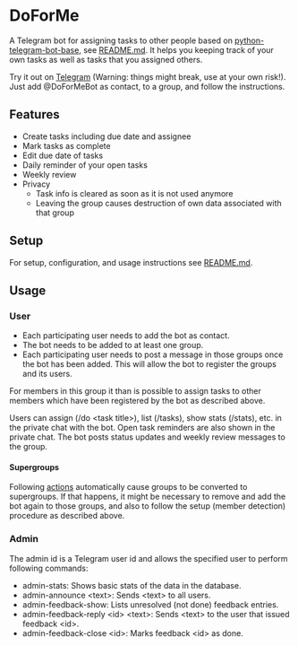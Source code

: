 DoForMe
=======

A Telegram bot for assigning tasks to other people based on [python-telegram-bot-base](https://github.com/jbinder/python-telegram-bot-base), see [README.md](docs/README.md).
It helps you keeping track of your own tasks as well as tasks that you assigned others.

Try it out on [Telegram](https://telegram.me/doformebot) (Warning: things might break, use at your own risk!).
Just add @DoForMeBot as contact, to a group, and follow the instructions.

Features
--------

* Create tasks including due date and assignee
* Mark tasks as complete
* Edit due date of tasks
* Daily reminder of your open tasks
* Weekly review
* Privacy
  * Task info is cleared as soon as it is not used anymore
  * Leaving the group causes destruction of own data associated with that group


Setup
-----

For setup, configuration, and usage instructions see [README.md](docs/README.md).


Usage
-----

### User

* Each participating user needs to add the bot as contact.
* The bot needs to be added to at least one group.
* Each participating user needs to post a message in those groups once the bot has been added. This will allow the bot to register the groups and its users.

For members in this group it than is possible to assign tasks to other members which have been registered by the bot as described above.

Users can assign (/do \<task title\>), list (/tasks), show stats (/stats), etc. in the private chat with the bot.
Open task reminders are also shown in the private chat.
The bot posts status updates and weekly review messages to the group.

#### Supergroups

Following [actions](https://t.me/tgbetachat/59941) automatically cause groups to be converted to supergroups.
If that happens, it might be necessary to remove and add the bot again to those groups, and also to follow the setup (member detection) procedure as described above.


### Admin

The admin id is a Telegram user id and allows the specified user to perform following commands:

* admin-stats: Shows basic stats of the data in the database.
* admin-announce \<text\>: Sends \<text\> to all users.
* admin-feedback-show: Lists unresolved (not done) feedback entries.
* admin-feedback-reply \<id\> \<text\>: Sends \<text\> to the user that issued feedback \<id\>.
* admin-feedback-close \<id\>: Marks feedback \<id\> as done.
